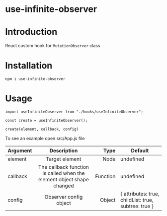 # use-infinite-observer

# Introduction

React custom hook for `MutationObserver` class

# Installation

`npm i use-infinite-observer`

# Usage

`import useInfiniteObserver from "./hooks/useInfiniteObserver";`

`const create = useInfiniteObserver();`

`create(element, callback, config)`

To see an example open src/App.js file

| Argument |                              Description                              |     Type | Default                                              |
| -------- | :-------------------------------------------------------------------: | -------: | ---------------------------------------------------- |
| element  |                            Target element                             |     Node | undefined                                            |
| callback | The callback function is called when the element object shape changed | Function | undefined                                            |
| config   |                        Observer config object                         |   Object | { attributes: true, childList: true, subtree: true } |
